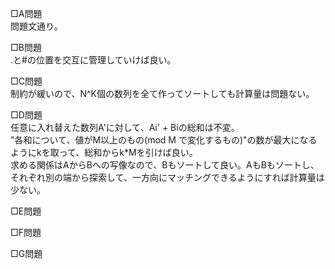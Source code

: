 □A問題  
問題文通り。

□B問題  
.と#の位置を交互に管理していけば良い。

□C問題  
制約が緩いので、N^K個の数列を全て作ってソートしても計算量は問題ない。

□D問題  
任意に入れ替えた数列A'に対して、Ai' + Biの総和は不変。  
"各和について、値がM以上のもの(mod M で変化するもの)"の数が最大になるようにkを取って、総和からk*Mを引けば良い。  
求める関係はAからBへの写像なので、Bもソートして良い。AもBもソートし、それぞれ別の端から探索して、一方向にマッチングできるようにすれば計算量は少ない。

□E問題  


□F問題  


□G問題  

